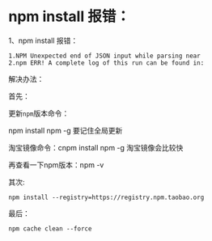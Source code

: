 # npm install 报错：

1、npm install 报错：
```
1.NPM Unexpected end of JSON input while parsing near
2.npm ERR! A complete log of this run can be found in:
```
解决办法：

首先：

更新`npm`版本命令：

npm install npm -g 要记住全局更新

淘宝镜像命令：cnpm install npm -g 淘宝镜像会比较快

再查看一下npm版本：npm -v



其次:
```
npm install --registry=https://registry.npm.taobao.org
```
最后：
```
npm cache clean --force
```
